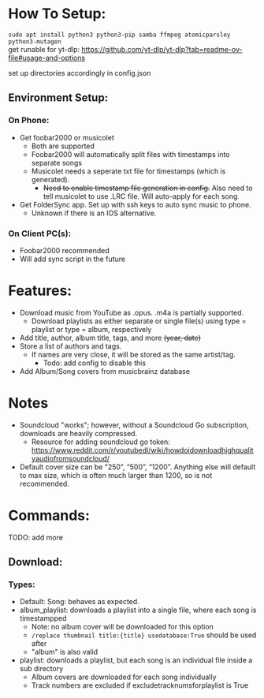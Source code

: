 # How To Setup:
`sudo apt install python3 python3-pip samba ffmpeg atomicparsley python3-mutagen`  
get runable for yt-dlp: https://github.com/yt-dlp/yt-dlp?tab=readme-ov-file#usage-and-options  

set up directories accordingly in config.json  

## Environment Setup:
### On Phone:
* Get foobar2000 or musicolet
  * Both are supported
  * Foobar2000 will automatically split files with timestamps into separate songs
  * Musicolet needs a seperate txt file for timestamps (which is generated).  
    * ~~Need to enable timestamp file generation in config.~~ Also need to tell musicolet to use .LRC file. Will auto-apply for each song.
* Get FolderSync app. Set up with ssh keys to auto sync music to phone.
    * Unknown if there is an IOS alternative.

### On Client PC(s):
* Foobar2000 recommended  
* Will add sync script in the future

# Features:
* Download music from YouTube as .opus. .m4a is partially supported.  
  * Download playlists as either separate or single file(s) using type = playlist or type = album, respectively
* Add title, author, album title, tags, and more ~~(year, date)~~  
* Store a list of authors and tags. 
  * If names are very close, it will be stored as the same artist/tag.
    * Todo: add config to disable this
* Add Album/Song covers from musicbrainz database

# Notes
* Soundcloud "works"; however, without a Soundcloud Go subscription, downloads are heavily compressed.
  * Resource for adding soundcloud go token: https://www.reddit.com/r/youtubedl/wiki/howdoidownloadhighqualityaudiofromsoundcloud/
* Default cover size can be "250”, “500”, “1200”. Anything else will default to max size, which is often much larger than 1200, so is not recommended.

# Commands:
TODO: add more
## Download:
### Types:
- Default: Song: behaves as expected.
- album_playlist: downloads a playlist into a single file, where each song is timestampped
    - Note: no album cover will be downloaded for this option
    - `/replace thumbnail title:{title} usedatabase:True` should be used after
    - "album" is also valid
- playlist: downloads a playlist, but each song is an individual file inside a sub directory
    - Album covers are downloaded for each song individually
    - Track numbers are excluded if excludetracknumsforplaylist is True
    